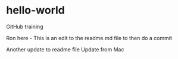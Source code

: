 # hello-world
GitHub training

Ron here - This is an edit to the readme.md file to then do a commit

Another update to readme file
Update from Mac
